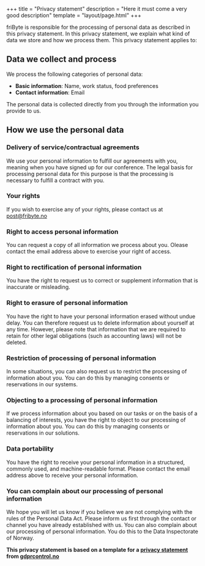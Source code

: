 +++
title = "Privacy statement"
description = "Here it must come a very good description"
template = "layout/page.html"
+++

friByte is responsible for the processing of personal data as described in this privacy statement. In this privacy statement, we explain what kind of data we store and how we process them. This privacy statement applies to:

## Data we collect and process

We process the following categories of personal data:

- **Basic information**: Name, work status, food preferences
- **Contact information**: Email

The personal data is collected directly from you through the information you provide to us.

## How we use the personal data

### Delivery of service/contractual agreements

We use your personal information to fulfill our agreements with you, meaning when you have signed up for our conference. The legal basis for processing personal data for this purpose is that the processing is necessary to fulfill a contract with you.

### Your rights

If you wish to exercise any of your rights, please contact us at [post@fribyte.no][post@fribyte.no]

### Right to access personal information

You can request a copy of all information we process about you. Olease contact the email address above to exercise your right of access.

### Right to rectification of personal information

You have the right to request us to correct or supplement information that is inaccurate or misleading.

### Right to erasure of personal information

You have the right to have your personal information erased without undue delay. You can therefore request us to delete information about yourself at any time. However, please note that information that we are required to retain for other legal obligations (such as accounting laws) will not be deleted.

### Restriction of processing of personal information

In some situations, you can also request us to restrict the processing of information about you. You can do this by managing consents or reservations in our systems.

### Objecting to a processing of personal information

If we process information about you based on our tasks or on the basis of a balancing of interests, you have the right to object to our processing of information about you. You can do this by managing consents or reservations in our solutions.

### Data portability

You have the right to receive your personal information in a structured, commonly used, and machine-readable format. Please contact the email address above to receive your personal information.

### You can complain about our processing of personal information

We hope you will let us know if you believe we are not complying with the rules of the Personal Data Act. Please inform us first through the contact or channel you have already established with us. You can also complain about our processing of personal information. You do this to the Data Inspectorate of Norway.

**This privacy statement is based on a template for a [privacy statement][personvernerklæring] from [gdprcontrol.no][gdprcontrol.no]**


[post@fribyte.no]: mailto:post@fribyte.no
[personvernerklæring]: https://gdprcontrol.no/personvernerklaring-mal/
[gdprcontrol.no]: https://gdprcontrol.no/